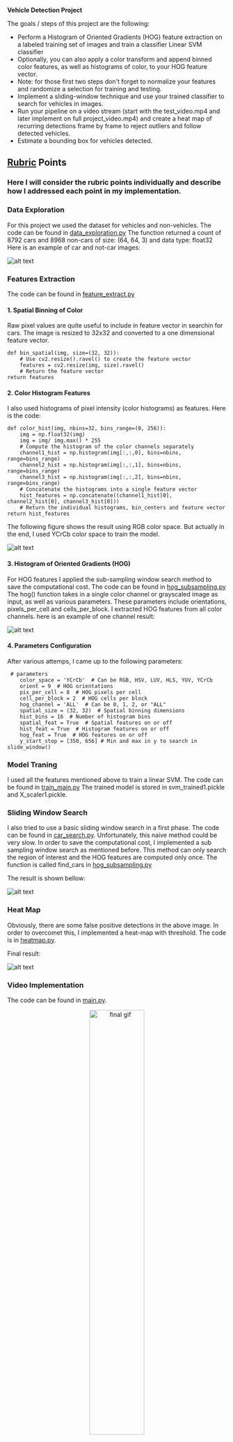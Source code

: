 **Vehicle Detection Project**

The goals / steps of this project are the following:

* Perform a Histogram of Oriented Gradients (HOG) feature extraction on a labeled training set of images and train a classifier Linear SVM classifier
* Optionally, you can also apply a color transform and append binned color features, as well as histograms of color, to your HOG feature vector. 
* Note: for those first two steps don't forget to normalize your features and randomize a selection for training and testing.
* Implement a sliding-window technique and use your trained classifier to search for vehicles in images.
* Run your pipeline on a video stream (start with the test_video.mp4 and later implement on full project_video.mp4) and create a heat map of recurring detections frame by frame to reject outliers and follow detected vehicles.
* Estimate a bounding box for vehicles detected.

[//]: # (Image References)
[image1]: ./output_images/data_exploration.png
[image2]: ./output_images/color_hist.png
[image3]: ./output_images/hog_feature.png
[image4]: ./output_images/hot_windows.png
[image5]: ./output_images/Heat_Map.png
[video1]: ./project_video.mp4

## [Rubric](https://review.udacity.com/#!/rubrics/513/view) Points
### Here I will consider the rubric points individually and describe how I addressed each point in my implementation.  

### Data Exploration

For this project we used the dataset for vehicles and non-vehicles. 
The code can be found in [data_exploration.py](data_exploration.py)
The function returned a count of 8792  cars and 8968  non-cars of size:  (64, 64, 3)  and data type: float32
Here is an example of car and not-car images:

![alt text][image1]

### Features Extraction
The code can be found in [feature_extract.py](feature_extract.py)
#### 1. Spatial Binning of Color

Raw pixel values are quite useful to include in feature vector in searchin for cars. 
The image is resized to 32x32 and converted to a one dimensional feature vector.
```
def bin_spatial(img, size=(32, 32)):
    # Use cv2.resize().ravel() to create the feature vector
    features = cv2.resize(img, size).ravel()
    # Return the feature vector
return features
```

#### 2. Color Histogram Features
I also used histograms of pixel intensity (color histograms) as features.
Here is the code:
```
def color_hist(img, nbins=32, bins_range=(0, 256)):
    img = np.float32(img)
    img = img/ img.max() * 255
    # Compute the histogram of the color channels separately
    channel1_hist = np.histogram(img[:,:,0], bins=nbins, range=bins_range)
    channel2_hist = np.histogram(img[:,:,1], bins=nbins, range=bins_range)
    channel3_hist = np.histogram(img[:,:,2], bins=nbins, range=bins_range)
    # Concatenate the histograms into a single feature vector
    hist_features = np.concatenate((channel1_hist[0], channel2_hist[0], channel3_hist[0]))
    # Return the individual histograms, bin_centers and feature vector
return hist_features
```
The following figure shows the result using RGB color space. But actually in the end, I used YCrCb color space to train the model.

![alt text][image2]

#### 3. Histogram of Oriented Gradients (HOG)

For HOG features I applied the sub-sampling window search method to save the computational cost.
The code can be found in [hog_subsampling.py](hog_subsampling.py)
The hog() function takes in a single color channel or grayscaled image as input, as well as various parameters. These parameters include orientations, pixels_per_cell and cells_per_block. 
I extracted HOG features from all color channels. 
here is an example of one channel result:

![alt text][image3]

#### 4. Parameters Configuration
After various attemps, I came up to the following parameters:
```
 # parameters
    color_space = 'YCrCb'  # Can be RGB, HSV, LUV, HLS, YUV, YCrCb
    orient = 9  # HOG orientations
    pix_per_cell = 8  # HOG pixels per cell
    cell_per_block = 2  # HOG cells per block
    hog_channel = 'ALL'  # Can be 0, 1, 2, or "ALL"
    spatial_size = (32, 32)  # Spatial binning dimensions
    hist_bins = 16  # Number of histogram bins
    spatial_feat = True  # Spatial features on or off
    hist_feat = True  # Histogram features on or off
    hog_feat = True  # HOG features on or off
    y_start_stop = [350, 656] # Min and max in y to search in slide_window()
```
### Model Traning

I used all the features mentioned above to train a linear SVM.
The code can be found in [train_main.py](train_main.py)
The trained model is stored in svm_trained1.pickle and X_scaler1.pickle.


### Sliding Window Search

I also tried to use a basic sliding window search in a first phase. The code can be found in [car_search.py](car_search.py). Unfortunately, this naive method could be very slow. In order to save the computational cost, I implemented a sub sampling window search as mentioned before. This method can only search the region of interest and the HOG features are computed only once. The function is called find_cars in [hog_subsampling.py](hog_subsampling.py)

The result is shown bellow:

![alt text][image4]

### Heat Map

Obviously, there are some false positive detections in the above image. 
In order to overcomet this, I implemented a heat-map with threshold. 
The code is in [heatmap.py](heatmap.py).

Final result:

![alt text][image5]


### Video Implementation

The code can be found in [main.py](main.py).
<p align="center">
<img src="./final.gif" alt="final gif" width="50%" height="50%"></a>
 <br>Final Gif Result. 
</p>


Here's a [link to my video result](./out_video_project2.mp4)

---



### Discussion

#### 1. Briefly discuss any problems / issues you faced in your implementation of this project.  Where will your pipeline likely fail?  What could you do to make it more robust?

The performance is strongly relied on the chosed parameters. So if the environment changes, I am afraid our approach might not work as expected. A neural network can be a good choise instead.


